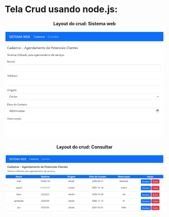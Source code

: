 # Tela Crud usando node.js:

<div align="center">
  
  <h4>Layout do crud: Sistema web</h4>
  <img width="500" src="https://github.com/marisouza31/crud_node/blob/main/README/sistema web.png"><br>

</div>

<div align="center">
  
  <h4>Layout do crud: Consultar</h4>
  <img width="500" src="https://github.com/marisouza31/crud_node/blob/main/README/consultar.png"><br>

</div>
